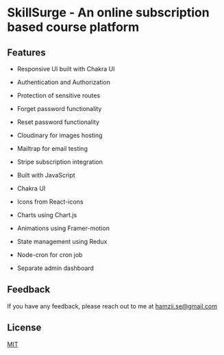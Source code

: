 # SkillSurge - An online subscription based course platform

## Features

- Responsive UI built with Chakra UI
- Authentication and Authorization
- Protection of sensitive routes
- Forget password functionality
- Reset password functionality
- Cloudinary for images hosting
- Mailtrap for email testing
- Stripe subscription integration

- Built with JavaScript
- Chakra UI
- Icons from React-icons
- Charts using Chart.js
- Animations using Framer-motion
- State management using Redux
- Node-cron for cron job
- Separate admin dashboard

## Feedback

If you have any feedback, please reach out to me at hamzii.se@gmail.com

## License

[MIT](https://choosealicense.com/licenses/mit/)
